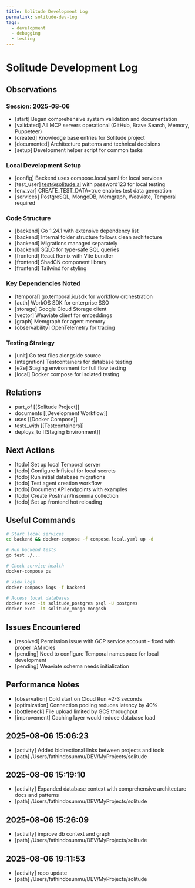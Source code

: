 ```yaml
---
title: Solitude Development Log
permalink: solitude-dev-log
tags:
  - development
  - debugging
  - testing
---
```


# Solitude Development Log

## Observations

### Session: 2025-08-06

- [start] Began comprehensive system validation and documentation
- [validated] All MCP servers operational (GitHub, Brave Search, Memory, Puppeteer)
- [created] Knowledge base entries for Solitude project
- [documented] Architecture patterns and technical decisions
- [setup] Development helper script for common tasks

### Local Development Setup

- [config] Backend uses compose.local.yaml for local services
- [test_user] test@solitude.ai with password123 for local testing
- [env_var] CREATE_TEST_DATA=true enables test data generation
- [services] PostgreSQL, MongoDB, Memgraph, Weaviate, Temporal required

### Code Structure

- [backend] Go 1.24.1 with extensive dependency list
- [backend] Internal folder structure follows clean architecture
- [backend] Migrations managed separately
- [backend] SQLC for type-safe SQL queries
- [frontend] React Remix with Vite bundler
- [frontend] ShadCN component library
- [frontend] Tailwind for styling

### Key Dependencies Noted

- [temporal] go.temporal.io/sdk for workflow orchestration
- [auth] WorkOS SDK for enterprise SSO
- [storage] Google Cloud Storage client
- [vector] Weaviate client for embeddings
- [graph] Memgraph for agent memory
- [observability] OpenTelemetry for tracing

### Testing Strategy

- [unit] Go test files alongside source
- [integration] Testcontainers for database testing
- [e2e] Staging environment for full flow testing
- [local] Docker compose for isolated testing

## Relations

- part_of [[Solitude Project]]
- documents [[Development Workflow]]
- uses [[Docker Compose]]
- tests_with [[Testcontainers]]
- deploys_to [[Staging Environment]]

## Next Actions

- [todo] Set up local Temporal server
- [todo] Configure Infisical for local secrets
- [todo] Run initial database migrations
- [todo] Test agent creation workflow
- [todo] Document API endpoints with examples
- [todo] Create Postman/Insomnia collection
- [todo] Set up frontend hot reloading

## Useful Commands

```bash
# Start local services
cd backend && docker-compose -f compose.local.yaml up -d

# Run backend tests
go test ./...

# Check service health
docker-compose ps

# View logs
docker-compose logs -f backend

# Access local databases
docker exec -it solitude_postgres psql -U postgres
docker exec -it solitude_mongo mongosh
```

## Issues Encountered

- [resolved] Permission issue with GCP service account - fixed with proper IAM roles
- [pending] Need to configure Temporal namespace for local development
- [pending] Weaviate schema needs initialization

## Performance Notes

- [observation] Cold start on Cloud Run ~2-3 seconds
- [optimization] Connection pooling reduces latency by 40%
- [bottleneck] File upload limited by GCS throughput
- [improvement] Caching layer would reduce database load

## 2025-08-06 15:06:23
- [activity] Added bidirectional links between projects and tools
- [path] /Users/fathindosunmu/DEV/MyProjects/solitude

## 2025-08-06 15:19:10
- [activity] Expanded database context with comprehensive architecture docs and patterns
- [path] /Users/fathindosunmu/DEV/MyProjects/solitude

## 2025-08-06 15:26:09
- [activity] improve db context and graph
- [path] /Users/fathindosunmu/DEV/MyProjects/solitude

## 2025-08-06 19:11:53
- [activity] repo update
- [path] /Users/fathindosunmu/DEV/MyProjects/solitude
